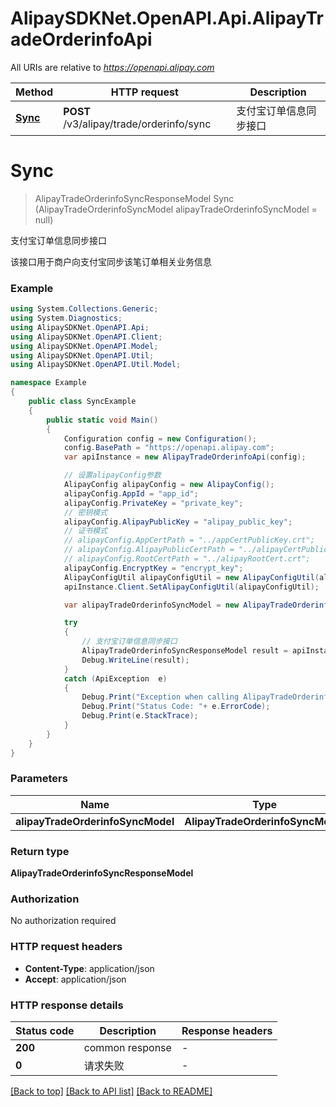 # AlipaySDKNet.OpenAPI.Api.AlipayTradeOrderinfoApi

All URIs are relative to *https://openapi.alipay.com*

Method | HTTP request | Description
------------- | ------------- | -------------
[**Sync**](AlipayTradeOrderinfoApi.md#sync) | **POST** /v3/alipay/trade/orderinfo/sync | 支付宝订单信息同步接口


<a name="sync"></a>
# **Sync**
> AlipayTradeOrderinfoSyncResponseModel Sync (AlipayTradeOrderinfoSyncModel alipayTradeOrderinfoSyncModel = null)

支付宝订单信息同步接口

该接口用于商户向支付宝同步该笔订单相关业务信息

### Example
```csharp
using System.Collections.Generic;
using System.Diagnostics;
using AlipaySDKNet.OpenAPI.Api;
using AlipaySDKNet.OpenAPI.Client;
using AlipaySDKNet.OpenAPI.Model;
using AlipaySDKNet.OpenAPI.Util;
using AlipaySDKNet.OpenAPI.Util.Model;

namespace Example
{
    public class SyncExample
    {
        public static void Main()
        {
            Configuration config = new Configuration();
            config.BasePath = "https://openapi.alipay.com";
            var apiInstance = new AlipayTradeOrderinfoApi(config);

            // 设置alipayConfig参数
            AlipayConfig alipayConfig = new AlipayConfig();
            alipayConfig.AppId = "app_id";
            alipayConfig.PrivateKey = "private_key";
            // 密钥模式
            alipayConfig.AlipayPublicKey = "alipay_public_key";
            // 证书模式
            // alipayConfig.AppCertPath = "../appCertPublicKey.crt";
            // alipayConfig.AlipayPublicCertPath = "../alipayCertPublicKey_RSA2.crt";
            // alipayConfig.RootCertPath = "../alipayRootCert.crt";
            alipayConfig.EncryptKey = "encrypt_key";
            AlipayConfigUtil alipayConfigUtil = new AlipayConfigUtil(alipayConfig);
            apiInstance.Client.SetAlipayConfigUtil(alipayConfigUtil);

            var alipayTradeOrderinfoSyncModel = new AlipayTradeOrderinfoSyncModel(); // AlipayTradeOrderinfoSyncModel |  (optional) 

            try
            {
                // 支付宝订单信息同步接口
                AlipayTradeOrderinfoSyncResponseModel result = apiInstance.Sync(alipayTradeOrderinfoSyncModel);
                Debug.WriteLine(result);
            }
            catch (ApiException  e)
            {
                Debug.Print("Exception when calling AlipayTradeOrderinfoApi.Sync: " + e.Message );
                Debug.Print("Status Code: "+ e.ErrorCode);
                Debug.Print(e.StackTrace);
            }
        }
    }
}
```

### Parameters

Name | Type | Description  | Notes
------------- | ------------- | ------------- | -------------
 **alipayTradeOrderinfoSyncModel** | **AlipayTradeOrderinfoSyncModel**|  | [optional] 

### Return type

**AlipayTradeOrderinfoSyncResponseModel**

### Authorization

No authorization required

### HTTP request headers

 - **Content-Type**: application/json
 - **Accept**: application/json


### HTTP response details
| Status code | Description | Response headers |
|-------------|-------------|------------------|
| **200** | common response |  -  |
| **0** | 请求失败 |  -  |

[[Back to top]](#) [[Back to API list]](../README.md#documentation-for-api-endpoints) [[Back to README]](../README.md)

